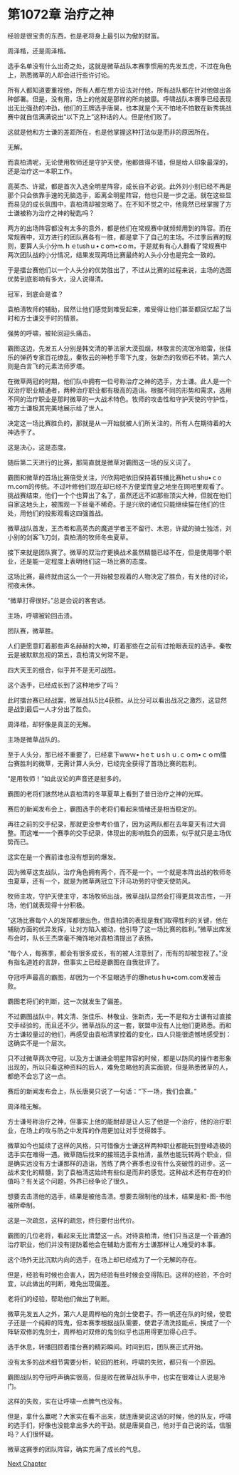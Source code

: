 # 第1072章 治疗之神

经验是很宝贵的东西，也是老将身上最引以为傲的财富。

周泽楷，还是周泽楷。

选手名单没有什么出奇之处，这就是微草战队本赛季惯用的先发五虎，不过在角色上，熟悉微草的人却会进行些许讨论。

所有人都知道要重视他，所有人都在想方设法对付他，所有战队都在针对他做出各种部署。但是，没有用，场上的他就是那样的所向披靡。呼啸战队本赛季已经表现出无比强劲的冲劲，他们的王牌选手唐昊，也本就是个天不怕地不怕敢在新秀挑战赛中就自信满满说出“以下克上”这种话的人。但是他们败了。

这就是他和方士谦的差距所在，也是他掌握这种打法似是而非的原因所在。

无解。

而袁柏清呢，无论使用牧师还是守护天使，他都做得不错，但是给人印象最深的，还是治疗这一本职工作。

高英杰、许斌，都是首次入选全明星阵容，成长自不必说。此外刘小别已经不再是那个只会依靠手速的无脑选手，距离全明星阵容，他也只是一步之遥。就在这些显而易见的成长氛围中，袁柏清却被忽略了。在不知不觉之中，他竟然已经掌握了方士谦被称为治疗之神的秘匙吗？

两方的出场阵容都没有太多的意外，都是他们在常规赛中就频频用到的阵容。而在常规赛中，双方进行的团队赛各有一胜，都是拿下了自己的主场。不过季后赛的规则，要算人头小分m.ｈｅtushｕ•ｃom•cｏm，于是就有有心人翻看了常规赛中两次团队战的小分情况，结果发现两场比赛最终的人头小分也是完全一致的。

于是擂台赛他们以一个人头分的优势胜出了，不过从比赛的过程来说，主场的选图优势到底影响有多大，没人说得清。

冠军，到底会是谁？

袁柏清牧师的辅助，居然让他们感觉到难受起来，难受得让他们甚至都回忆起了当时和方士谦交手时的情景。

强势的呼啸，被轮回迎头痛击。

霸图这边，先发五人分别是韩文清的拳法家大漠孤烟，林敬言的流氓冷暗雷，张佳乐的弹药专家百花缭乱，秦牧云的神枪手零下九度，张新杰的牧师石不转。第六人则是白言飞的元素法师罗塔。

在微草两冠的时期，他们队中拥有一位号称治疗之神的选手，方士谦。此人是一个双治疗职业精通者，两种治疗职业都有极高的造诣。根据不同的形势和需求，选用不同的治疗职业是那时微草的一大战术特色。牧师的攻击性和守护天使的守护性，被方士谦极其完美地展示给了世人。

决定这一场比赛胜负的，那就是从一开始就被人们所关注的，所有人在期待着的大神选手了。

这是决心，这是态度。

随后第二天进行的比赛，那简直就是微草对霸图这一场的反义词了。

霸图和微草的首场比赛倍受关注，兴欣网吧依旧保持着转播比赛hetｕshu•ｃoｍ.com的传统。不过叶修他们现在却已经不方便堂而皇之地坐在网吧里观看了。挑战赛结束，他们一个个也算出了名了，虽然还远不如那些顶尖大神，但就在他们自家这地头上，被围观一下丝毫不稀奇。于是兴欣的诸位只能继续猫在他们的住处，用他们的投影观看这四强首战。

微草战队首发，王杰希和高英杰的魔道学者王不留行、木恩，许斌的骑士独活，刘小别的剑客飞刀剑，袁柏清的牧师冬虫夏草。

接下来就是团队赛了。微草的双治疗更换战术虽然精髓已经不在，但是使用哪个职业，还是能一定程度上表明他们这一场比赛的态度。

这场比赛，最终就由这么一个一开始被忽视着的人物决定了胜负，有关他的讨论，彻夜未休。

“微草打得很好。”总是会说的客套话。

主场，呼啸被轮回击溃。

团队赛，微草胜。

人们更愿意盯着那些声名赫赫的大神，盯着那些在之前有过抢眼表现的选手。秦牧云是被默默忽视的第五，袁柏清又何常不是。

四大天王的组合，似乎并不是无可战胜。

这个选手，已经成长到了这种地步了吗？

此时擂台赛已经战罢，微草战队5比4获胜。从比分可以看出战况之激烈，这显然是战到最后一人才分出了胜负。

周泽楷，却好像是真正的无解。

主场是微草战队的。

至于人头分，那已经不重要了，已经拿下wwｗ•ｈeｔｕsｈｕ.ｃｏｍ•ｃｏｍ擂台赛胜利的微草，无需计算人头分，已经完全获得了首场比赛的胜利。

“是用牧师！”如此议论的声音还是挺多的。

霸图的老将们骇然地从袁柏清的冬草夏草上看到了昔日治疗之神的光辉。

赛后的新闻发布会上，霸图选手的老将们看起来情绪还是相当稳定的。

再往之前的交手纪录，那就更没参考价值了，因为这两队都在去年夏天有过大调整。而这唯一一个赛季的交手纪录，体现出的影响胜负的因素，似乎就只是主场优势而已。

这实在是一个赛前谁也没有想到的爆发。

因为微草这支战队，治疗角色拥有两个，而不是一个。一个就是本阵出战的牧师冬虫夏草，还有一个，就是为微草两冠立下汗马功劳的守使天使防风。

牧师主攻，守护天使主守，本场牧师出战，微草战队显然会打得更具攻击性，一开场，他们就表现得十分积极。

“这场比赛每个人的发挥都很出色，但袁柏清的表现是我们取得胜利的关键，他在辅助方面的优异发挥，让对方陷入被动，他引导了这一场比赛的胜利。”微草出席发布会时，队长王杰席毫不掩饰地对袁柏清提出了表扬。

“每个人，每赛季，都会有很多成长，有的被人注意到了，而有的却被忽视了。”没有指名道姓的言辞，但事实上已经是霸图在自我批评了。

夺冠呼声最高的霸图，却因为一个不显眼选手的爆hetusｈu•coｍ.com发被击败。

霸图老将们的判断，这一次就发生了偏差。

不过霸图战队中，韩文清、张佳乐、林敬业、张新杰，无一不是和方士谦有过直接交手经验的，而且还不少。微草战队的这一套，联盟中没有人比他们更熟悉。而和方士谦较量过的他们，再感受由袁柏清掌控着的变化，四人只能很遗憾地感受到：这确实不是一个层次。

只不过微草两次夺冠，以及方士谦进全明星阵容的时候，都是以防风的操作者形象出现的，所以只看这种资料的后人，难免忽略他的真实面貌，但是熟悉微草的人，都绝不会忘了这一点。

赛后的新闻发布会上，队长唐昊只说了一句话：“下一场，我们会赢。”

周泽楷无解。

方士谦号称治疗之神，但事实上他的能耐却是让人忘了他是一个治疗，他的治疗职业，在场上的攻与防之中发挥的作用更加让对手觉得棘手。

微草如今也延续了这样的风格，只可惜像方士谦这样两种职业都能玩到登峰造极的选手实在难得一遇。微草随后找来的接班选手袁柏清，虽然也能玩转两个职业，但是确实远没有方士谦那样的造诣，苦练了两个赛季也没有什么突破性的进步。这一战术变化的精髓，到了袁柏清这始终有些似是而非的感觉。这种战术还有存在的价值吗？有关这个问题，外界已经争论了很久。

想要去击溃他的选手，结果是被他击溃。想要去限制他的战术，结果是和-图-书他被所牵制。

这是一次疏忽，这样的疏忽，终归要付出代价。

霸图的几位老将，看起来无比清楚这一点。对待袁柏清，他们只当这是一个普通的治疗职业，他们并没有提防着他会在辅助方面有方士谦那样让人难受的本事。

这个场外无比沉默内向的选手，在场上却已经成为了一个无解的存在。

但是，经验有时候也会害人，因为经验有些时候会变得陈旧。这样的经验，不合时宜，以此做出的判断，难免出现偏差。

老将们的经验，帮助他们做出了判断。

微草先发五人之外，第六人是周桦柏的鬼剑士使君子。乔一帆还在队的时候，使君子还是一个纯粹的阵鬼，但本赛季根据战队需要，使君子清洗技能点，换成了一个阵斩双修的鬼剑士，周桦柏对双修的鬼剑似乎也运用得更加得心应手。

选手休息，转播回顾着擂台赛的精彩瞬间。时间到后，团队赛正式开始。

没有太多的战术细节需要分析，轮回的胜利，呼啸的失败，都只有一个原因。

霸图战队的夺冠呼声确实很高，但是败在微草战队手中，也实在很难让人说是冷门。

这样的失败，实在让呼啸一点脾气也没有。

但是，拿什么赢呢？大家实在看不出来，就连唐昊说这话的时候，他的队友，呼啸的选手们，好像也没能拿出多大的干劲。就是唐昊自己，他对于自己说的话，信服吗？人们很怀疑。

微草这赛季的团队阵容，确实充满了成长的气息。



[Next Chapter](%E7%AC%AC1073%E7%AB%A0%20%E8%80%81%E5%B0%86%E6%96%B0%E4%BA%BA.md)